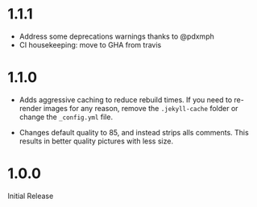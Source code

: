 # 1.1.1

* Address some deprecations warnings thanks to @pdxmph
* CI housekeeping: move to GHA from travis

# 1.1.0

* Adds aggressive caching to reduce rebuild times.
  If you need to re-render images for any reason, remove the `.jekyll-cache` folder or change the `_config.yml` file.

* Changes default quality to 85, and instead strips alls comments.
  This results in better quality pictures with less size.

# 1.0.0

Initial Release
